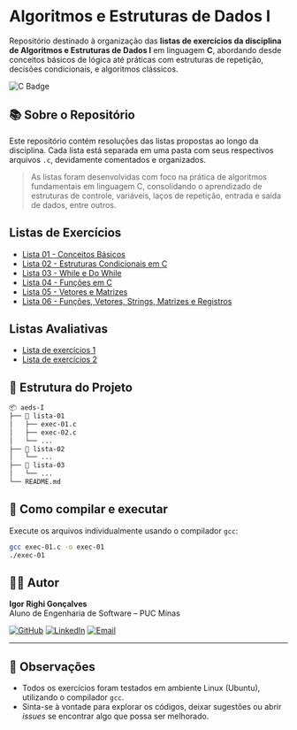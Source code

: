 # Algoritmos e Estruturas de Dados I

Repositório destinado à organização das **listas de exercícios da disciplina de Algoritmos e Estruturas de Dados I** em linguagem **C**, abordando desde conceitos básicos de lógica até práticas com estruturas de repetição, decisões condicionais, e algoritmos clássicos.

![C Badge](https://img.shields.io/badge/language-C-blue)

## 📚 Sobre o Repositório

Este repositório contém resoluções das listas propostas ao longo da disciplina. Cada lista está separada em uma pasta com seus respectivos arquivos `.c`, devidamente comentados e organizados.

> As listas foram desenvolvidas com foco na prática de algoritmos fundamentais em linguagem C, consolidando o aprendizado de estruturas de controle, variáveis, laços de repetição, entrada e saída de dados, entre outros.



## Listas de Exercícios

- [Lista 01 - Conceitos Básicos](https://github.com/righigor/aeds-I/tree/main/lista-01)
- [Lista 02 - Estruturas Condicionais em C](https://github.com/righigor/aeds-I/tree/main/lista-02)
- [Lista 03 - While e Do While](https://github.com/righigor/aeds-I/tree/main/lista-03)
- [Lista 04 - Funções em C](https://github.com/righigor/aeds-I/tree/main/lista-04)
- [Lista 05 - Vetores e Matrizes](https://github.com/righigor/aeds-I/tree/main/lista-05)
- [Lista 06 - Funções, Vetores, Strings, Matrizes e Registros](https://github.com/righigor/aeds-I/tree/main/lista-06)


## Listas Avaliativas

- [Lista de exercícios 1](https://github.com/righigor/aeds-I/tree/main/lista-01-avaliativa)
- [Lista de exercícios 2](https://github.com/righigor/aeds-I/tree/main/lista-02-avaliativa)

## 📂 Estrutura do Projeto

```bash
📦 aeds-I
├── 📁 lista-01
│   ├── exec-01.c
│   ├── exec-02.c
│   └── ...
├── 📁 lista-02
│   └── ...
├── 📁 lista-03
│   └── ...
└── README.md
```


## 🧪 Como compilar e executar

Execute os arquivos individualmente usando o compilador `gcc`:

```bash
gcc exec-01.c -o exec-01
./exec-01
```

## 👨‍💻 Autor

**Igor Righi Gonçalves**  
Aluno de Engenharia de Software – PUC Minas  

[![GitHub](https://img.shields.io/badge/GitHub-100000?style=for-the-badge&logo=github&logoColor=white)](https://github.com/righigor) [![LinkedIn](https://img.shields.io/badge/LinkedIn-0077B5?style=for-the-badge&logo=linkedin&logoColor=white)](https://www.linkedin.com/in/igor-righi/) [![Email](https://img.shields.io/badge/Email-D14836?style=for-the-badge&logo=gmail&logoColor=white)](mailto:righigordev@gmail.com)

---

## 📎 Observações

- Todos os exercícios foram testados em ambiente Linux (Ubuntu), utilizando o compilador `gcc`.
- Sinta-se à vontade para explorar os códigos, deixar sugestões ou abrir *issues* se encontrar algo que possa ser melhorado.